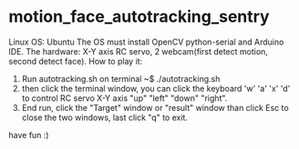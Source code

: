 # motion_face_autotracking_sentry
Linux OS: Ubuntu
The OS must install OpenCV python-serial and Arduino IDE.
The hardware: X-Y axis RC servo, 2 webcam(first detect motion, second  detect face).
How to play it:
1. Run autotracking.sh on terminal ~$ ./autotracking.sh
2. then click the terminal window, you can click the keyboard 'w' 'a' 'x' 'd' 
   to control RC servo X-Y axis "up" "left" "down" "right".
3. End run, click the "Target" window or "result" window than click Esc to close the two windows,
   last click "q" to exit.

have fun :)
